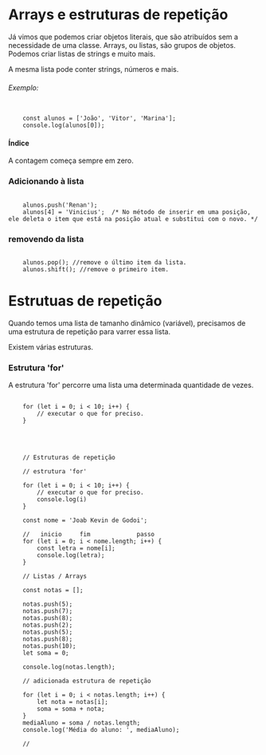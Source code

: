 # Arrays e estruturas de repetição

Já vimos que podemos criar objetos literais, que são atribuídos sem a necessidade de uma classe. Arrays, ou listas, são grupos de objetos.
Podemos criar listas de strings e muito mais.

A mesma lista pode conter strings, números e mais.

###### Exemplo:

<code>
    const alunos = ['João', 'Vitor', 'Marina'];
    console.log(alunos[0]);
</code>

#### Índice

A contagem começa sempre em zero.

### Adicionando à lista
<code>
    alunos.push('Renan');
    alunos[4] = 'Vinicius';  /* No método de inserir em uma posição, ele deleta o item que está na posição atual e substitui com o novo. */
</code>

### removendo da lista

<code>
    alunos.pop(); //remove o último item da lista.
    alunos.shift(); //remove o primeiro item.
</code>

# Estrutuas de repetição

Quando temos uma lista de tamanho dinâmico (variável), precisamos de uma estrutura de repetição para varrer essa lista.

Existem várias estruturas.

### Estrutura 'for'

A estrutura 'for' percorre uma lista uma determinada quantidade de vezes.

<code>
    for (let i = 0; i < 10; i++) {
        // executar o que for preciso.
    }
</code>



<pre> 
    <code>

    // Estruturas de repetição

    // estrutura 'for'

    for (let i = 0; i < 10; i++) {
        // executar o que for preciso.
        console.log(i)
    }

    const nome = 'Joab Kevin de Godoi';

    //   inicio     fim             passo
    for (let i = 0; i < nome.length; i++) {
        const letra = nome[i];
        console.log(letra);
    }

    // Listas / Arrays

    const notas = [];

    notas.push(5);
    notas.push(7);
    notas.push(8);
    notas.push(2);
    notas.push(5);
    notas.push(8);
    notas.push(10);
    let soma = 0;

    console.log(notas.length);

    // adicionada estrutura de repetição

    for (let i = 0; i < notas.length; i++) {
        let nota = notas[i];
        soma = soma + nota;
    }
    mediaAluno = soma / notas.length;
    console.log('Média do aluno: ', mediaAluno);

    // 
    </code>
</pre>